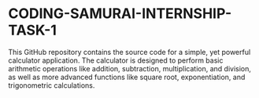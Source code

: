 # CODING-SAMURAI-INTERNSHIP-TASK-1
This GitHub repository contains the source code for a simple, yet powerful calculator application. The calculator is designed to perform basic arithmetic operations like addition, subtraction, multiplication, and division, as well as more advanced functions like square root, exponentiation, and trigonometric calculations.

